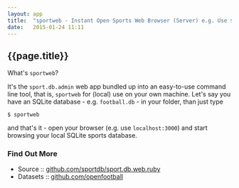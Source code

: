 ```yaml
---
layout: app
title:  "sportweb - Instant Open Sports Web Browser (Server) e.g. Use $ sportweb football.db"
date:   2015-01-24 11:11
---
```


## {{page.title}}

<!-- todo: add screen shoot -->


What's `sportweb`?

It's the `sport.db.admin` web app bundled up 
into an easy-to-use command line tool, that is,
`sportweb` for (local) use on your own machine.
Let's say you have an SQLite database - e.g. `football.db` - in your folder,
than just type

```
$ sportweb
```

and that's it - open your browser (e.g. use `localhost:3000`)
and start browsing your local SQLite sports database.


### Find Out More

- Source   :: [github.com/sportdb/sport.db.web.ruby](https://github.com/sportdb/sport.db.web.ruby)
- Datasets :: [github.com/openfootball](https://github.com/openfootball)

